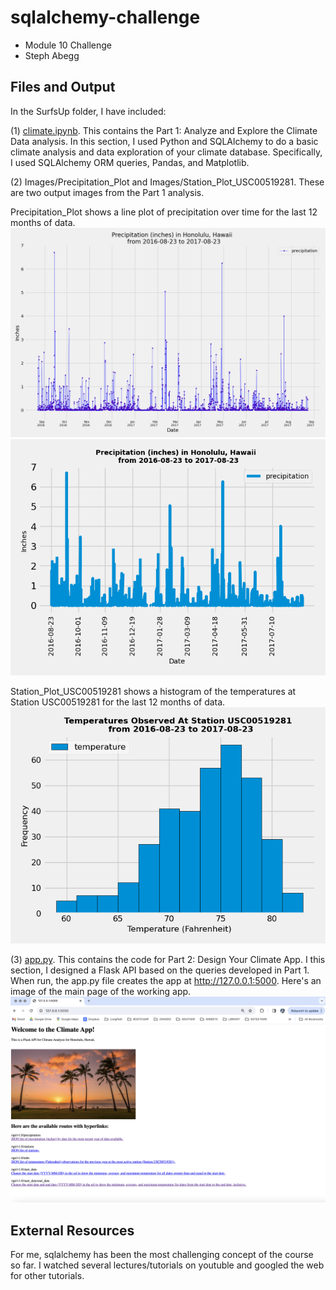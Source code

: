 # sqlalchemy-challenge
- Module 10 Challenge
- Steph Abegg

## Files and Output

In the SurfsUp folder, I have included:

(1) [climate.ipynb](SurfsUp/climate.ipynb). This contains the Part 1: Analyze and Explore the Climate Data analysis. In this section, I used Python and SQLAlchemy to do a basic climate analysis and data exploration of your climate database. Specifically, I used SQLAlchemy ORM queries, Pandas, and Matplotlib. 

(2) Images/Precipitation_Plot and Images/Station_Plot_USC00519281. These are two output images from the Part 1 analysis. 

Precipitation_Plot shows a line plot of precipitation over time for the last 12 months of data. 
![Precipitation_Plot.png](SurfsUp/Images/Precipitation_Plot.png?raw=true)
![Precipitation_Plot_2.png](SurfsUp/Images/Precipitation_Plot_2.png?raw=true)

Station_Plot_USC00519281 shows a histogram of the temperatures at Station USC00519281 for the last 12 months of data.
![Station_Plot_USC00519281.png](SurfsUp/Images/Station_Plot_USC00519281.png?raw=true)

(3) [app.py](SurfsUp/app.py). This contains the code for Part 2: Design Your Climate App. I this section, I designed a Flask API based on the queries developed in Part 1. When run, the app.py file creates the app at http://127.0.0.1:5000. Here's an image of the main page of the working app.
![app.png](SurfsUp/Images/app.png?raw=true)

## External Resources

For me, sqlalchemy has been the most challenging concept of the course so far. I watched several lectures/tutorials on youtuble and googled the web for other tutorials.
